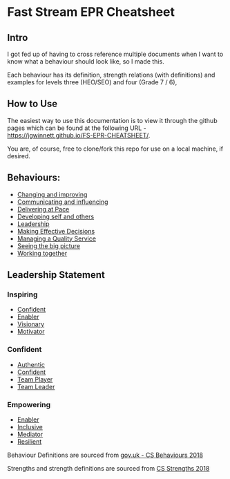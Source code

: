 #  Fast Stream EPR Cheatsheet

## Intro

I got fed up of having to cross reference multiple documents when I want to know what a behaviour should look like, so I made this. 

Each behaviour has its definition, strength relations (with definitions) and examples for levels three (HEO/SEO) and four (Grade 7 / 6), 

## How to Use 

The easiest way to use this documentation is to view it through the github pages which can be found at the following URL - https://jgwinnett.github.io/FS-EPR-CHEATSHEET/. 

You are, of course, free to clone/fork this repo for use on a local machine, if desired. 

## Behaviours:

* [Changing and improving](behav/change_improve.md)
* [Communicating and influencing](behav/comm_influencing.md)
* [Delivering at Pace](behav/deliver_at_pace.md)
* [Developing self and others](behav/devel_self_others.md)
* [Leadership](behav/leadership.md)
* [Making Effective Decisions](behav/making_effec_decisions.md)
* [Managing a Quality Service](behav/manage_qual_service.md)
* [Seeing the big picture](behav/see_big_picture.md)
* [Working together](behav/work_together.md)

## Leadership Statement

### Inspiring 
* [Confident](leadership/confident.md)
* [Enabler](leadership/enabler.md)
* [Visionary](leadership/visionary.md)
* [Motivator ](leadership/motivator.md)

### Confident

* [Authentic](leadership/authentic.md)
* [Confident](leadership/confident.md)
* [Team Player](leadership/team_player.md)
* [Team Leader](leadership/team_leader.md)

### Empowering 

* [Enabler](leadership/enabler.md)
* [Inclusive](leadership/inclusive.md)
* [Mediator](leadership/mediator.md)
* [Resilient](leadership/resilient.md)



Behaviour Definitions are sourced from [gov.uk - CS Behaviours 2018](https://assets.publishing.service.gov.uk/government/uploads/system/uploads/attachment_data/file/717275/CS_Behaviours_2018.pdf)

Strengths and strength definitions are sourced from [CS Strengths 2018](https://drive.google.com/file/d/1q7wAG8Z5k6iYgNt-KkitRul2XOQYaTvd/view)

